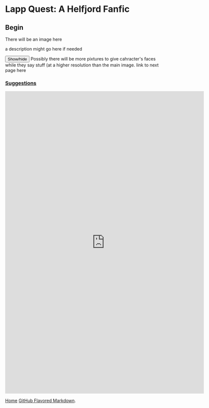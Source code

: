 # Lapp Quest: A Helfjord Fanfic

## Begin

There will be an image here  

a description might go here if needed
<div id="spoiler" style="display:none"> 

Lapp:    I like apples
Erdan:   Shut up also i am racist
Miri:    *does stab*
Morne:   Bless you!
Veit:    Am lost
Orlando: I'm straight
[Flanderise her? I barely know 'er](https://tvtropes.org/pmwiki/pmwiki.php/Main/Flanderization)
</div> 
<button title="Dialogue" type="button" onclick="if(document.getElementById('spoiler') .style.display=='none') {document.getElementById('spoiler') .style.display=''}else{document.getElementById('spoiler') .style.display='none'}">Show/hide</button>
Possibly there will be more pixtures to give cahracter's faces while they say stuff (at a higher resolution than the main image.
link to next page here

### [Suggestions](https://docs.google.com/forms/d/1gA93L5m_3p3brvnw16jQMmJhGm_uoIiFuLvl1sOPMnQ/)

<iframe src="https://docs.google.com/forms/d/e/1FAIpQLScAI6Z2fBI-bIHM_B6ExIrEBIcXNfEMy3MoeeV7S7VWruH5KA/viewform?embedded=true" width="640" height="976" frameborder="0" marginheight="0" marginwidth="0">Loading...</iframe>

[Home](https://michael-barcham.github.io/Helfjord/)
[GitHub Flavored Markdown](https://guides.github.com/features/mastering-markdown/).

